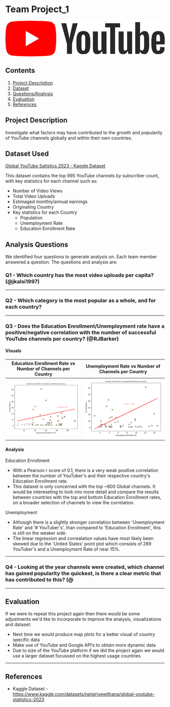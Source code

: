 # Team Project_1

![YouTube logo](output_data/yt_logo_rgb_light.png)


## Contents

1. [Project Description](#project-description)
2. [Dataset](#dataset-used)
3. [Questions/Analysis](#analysis-questions)
4. [Evaluation](#evaluation)
5. [References](#references)


## Project Description   

Investigate what factors may have contributed to the growth and popularity of YouTube channels globally and within their own countries.


## Dataset Used

[Global YouTube Satistics 2023 - Kaggle Dataset](https://www.kaggle.com/datasets/nelgiriyewithana/global-youtube-statistics-2023)

This dataset contains the top 995 YouTube channels by subscriber count, with key statistics for each channel such as:
    
   - Number of Video Views  
   - Total Video Uploads  
   - Estimaged monthly/annual earnings  
   - Originating Country  
   - Key statistics for each Country  
       - Population  
       - Unemployment Rate  
       - Education Enrollment Rate  


## Analysis Questions   

We identified four questions to generate analysis on. Each team member answered a question. The questions and analysis are:

### Q1 - Which country has the most video uploads per capita? (@jkalsi1997)

---

### Q2 - Which category is the most popular as a whole, and for each country?

---

### Q3 - Does the Education Enrollment/Unemployment rate have a positive/negative correlation with the number of successful YouTube channels per country? (@RJBarker)

#### Visuals

| Education Enrollment Rate vs Number of Channels per Country | Unemployment Rate vs Number of Channels per Country |
|----|----|
| ![Education vs Channels](output_data/youtubers_education_rate.png) | ![Unemployment vs Channels](output_data/youtubers_unemployment_rate.png) |

#### Analysis

Education Enrollment  
    
- With a Pearson r score of 0.1, there is a very weak positive correlation between the number of YouTuber's and their respective country's Education Enrollment rate.  
- This dataset is only concerned with the top ~800 Global channels. It would be intereseting to look into more detail and compare the results between countries with the top and bottom Education Enrollment rates, on a broader selection of channels to view the correlation.  

Unemployment

- Although there is a slightly stronger correlation between 'Unemployment Rate' and '# YouTuber's', than compared to 'Education Enrollment', this is still on the weaker side.  
- The linear regression and correalation values have most likely been skewed due to the 'United States' point plot which consists of 289 YouTuber's and a Unemployment Rate of near 15%.  

---

### Q4 - Looking at the year channels were created, which channel has gained popularity the quickest, is there a clear metric that has contributed to this? (@

---

## Evaluation  

If we were to repeat this project again then there would be some adjustments we'd like to incorporate to improve the analysis, visualizations and dataset:

   - Next time we would produce map plots for a better visual of country specific data  
   - Make use of YouTube and Google API’s to obtain more dynamic data  
   - Due to size of the YouTube platform if we did the project again we would use a larger dataset focussed on the highest usage countries  

---

## References

   - Kaggle Dataset - https://www.kaggle.com/datasets/nelgiriyewithana/global-youtube-statistics-2023
